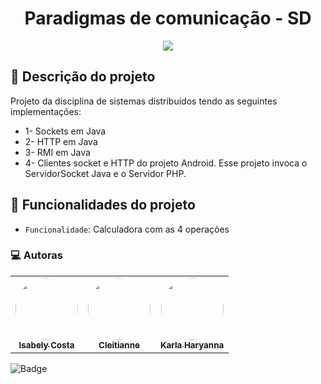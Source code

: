<h1 align="center"> Paradigmas de comunicação - SD </h1>

<p align="center">
<img src="http://img.shields.io/static/v1?label=STATUS&message=EM%20DESENVOLVIMENTO&color=GREEN&style=for-the-badge"/>
</p>

## 📌 Descrição do projeto

Projeto da disciplina de sistemas distribuídos tendo as seguintes implementações:
- 1- Sockets em Java 
- 2- HTTP em Java 
- 3- RMI em Java 
- 4- Clientes socket e HTTP do projeto Android. Esse projeto invoca o ServidorSocket Java e o Servidor PHP. 

## :hammer: Funcionalidades do projeto

- `Funcionalidade`: Calculadora com as 4 operações 


### 💻 Autoras
<table>
  <tr>
    <td align="center"><a href="https://github.com/isabelycosta"> <img style="border-radius: 50%;" src="https://avatars.githubusercontent.com/u/31971965?v=4" width="100px;" alt=""/> <br /> <sub><b>Isabely Costa</b></sub></a> <a href="https://github.com/isabelycosta//"</a></td>
    <td align="center"><a href="https://github.com/cleitianne">
 <img style="border-radius: 50%;" src="https://avatars.githubusercontent.com/u/29895488?v=4" width="100px;" alt=""/> <br /> <sub><b>Cleitianne</b></sub></a> <a href="https://github.com/cleitianne//"</a></td>
    <td align="center"><a href="[https://github.com/cleitianne](https://github.com/karlaharyanna)">
     <img style="border-radius: 50%;" src="https://avatars.githubusercontent.com/u/28715138?v=4" width="100px;" alt=""/> <br /> <sub><b>Karla Haryanna</b></sub></a> <a href="https://github.com/karlaharyanna//"</a></td>
  </tr>
  </tr>
</table>

![Badge](https://img.shields.io/badge/Copyright-2022-%237159c1?style=for-the-badge&logo=ghost)

